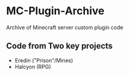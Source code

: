 # MC-Plugin-Archive
Archive of Minecraft server custom plugin code

## Code from Two key projects
- Eredin ("Prison"/Mines)
- Halcyon (RPG)

